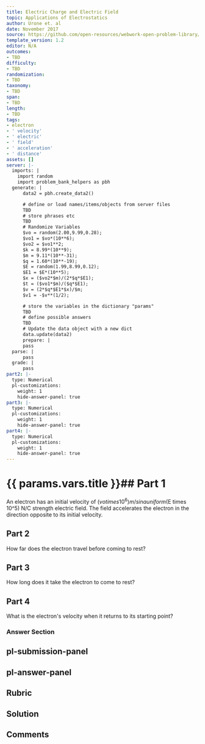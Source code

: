```yaml
---
title: Electric Charge and Electric Field
topic: Applications of Electrostatics
author: Urone et. al
date: November 2017
source: https://github.com/open-resources/webwork-open-problem-library/tree/master/Contrib/BrockPhysics/College_Physics_Urone/18.Electric_Field/18-08.Applications_of_Electrostatics/NU_U17_18_08_008.pg
template_version: 1.2
editor: N/A
outcomes:
- TBD
difficulty:
- TBD
randomization:
- TBD
taxonomy:
- TBD
span:
- TBD
length:
- TBD
tags:
- electron
- ' velocity'
- ' electric'
- ' field'
- ' acceleration'
- ' distance'
assets: []
server: |-
  imports: |
    import random
    import problem_bank_helpers as pbh
  generate: |
      data2 = pbh.create_data2()

      # define or load names/items/objects from server files
      TBD
      # store phrases etc
      TBD
      # Randomize Variables
      $vo = random(2.00,9.99,0.28);
      $vo1 = $vo*(10**6);
      $vo2 = $vo1**2;
      $k = 8.99*(10**9);
      $m = 9.11*(10**-31);
      $q = 1.60*(10**-19);
      $E = random(1.99,8.99,0.12);
      $E1 = $E*(10**5);
      $x = ($vo2*$m)/(2*$q*$E1);
      $t = ($vo1*$m)/($q*$E1);
      $v = (2*$q*$E1*$x)/$m;
      $v1 = -$v**(1/2);

      # store the variables in the dictionary "params"
      TBD
      # define possible answers
      TBD
      # Update the data object with a new dict
      data.update(data2)
      prepare: |
      pass
  parse: |
      pass
  grade: |
      pass
part2: |-
  type: Numerical
  pl-customizations:
    weight: 1
    hide-answer-panel: true
part3: |-
  type: Numerical
  pl-customizations:
    weight: 1
    hide-answer-panel: true
part4: |-
  type: Numerical
  pl-customizations:
    weight: 1
    hide-answer-panel: true
---
```


# {{ params.vars.title }}## Part 1 
An electron has an initial velocity of ($vo times 10^6) m/s in a uniform ($E times 10^5) N/C strength electric field. The field accelerates the electron in the direction opposite to its initial velocity. 
## Part 2 
How far does the electron travel before coming to rest? 
## Part 3 
How long does it take the electron to come to rest? 
## Part 4 
What is the electron's velocity when it returns to its starting point? 


### Answer Section 


## pl-submission-panel 


## pl-answer-panel 


## Rubric 


## Solution 


## Comments 


